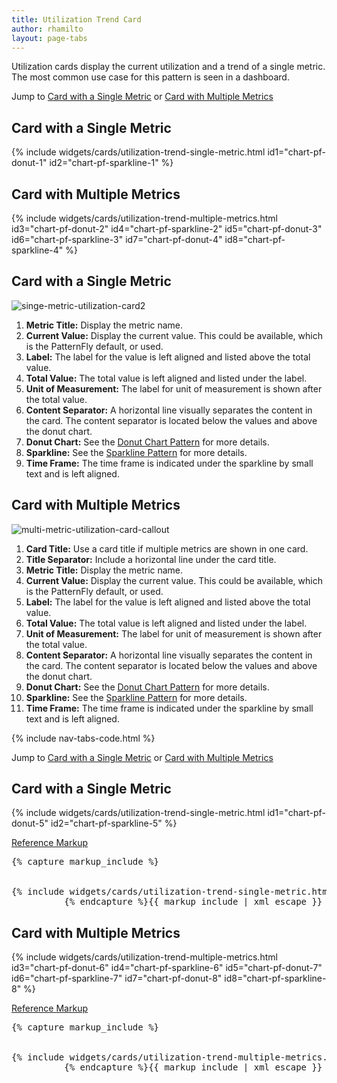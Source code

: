 ```yaml
---
title: Utilization Trend Card
author: rhamilto
layout: page-tabs
---
```

<div class="tab-content">
  <div role="tabpanel" class="tab-pane active" id="overview">
    <p>Utilization cards display the current utilization and a trend of a single metric.  The most common use case for this pattern is seen in a dashboard.</p>
    <p>Jump to <a href="#example-overview-1">Card with a Single Metric</a> or <a href="#example-overview-2">Card with Multiple Metrics</a></p>
    <h2 id="example-overview-1">Card with a Single Metric</h2>
    <div class="example-bg">
      <div class="row">
        <div class="example-pf col-md-5">
          <div class="cards-pf">
            <div class="container-fluid container-cards-pf">
              <div class="row-cards-pf">
                {% include widgets/cards/utilization-trend-single-metric.html id1="chart-pf-donut-1" id2="chart-pf-sparkline-1" %}
              </div>
            </div>
          </div>
        </div>
      </div>
    </div>
    <h2 id="example-overview-2">Card with Multiple Metrics</h2>
    <div class="example-bg">
      <div class="row">
        <div class="example-pf">
          <div class="cards-pf">
            <div class="container-fluid container-cards-pf">
              <div class="row-cards-pf">
                {% include widgets/cards/utilization-trend-multiple-metrics.html id3="chart-pf-donut-2" id4="chart-pf-sparkline-2" id5="chart-pf-donut-3" id6="chart-pf-sparkline-3" id7="chart-pf-donut-4" id8="chart-pf-sparkline-4" %}
              </div>
            </div>
          </div>
        </div>
      </div>
    </div>
  </div>
  <div role="tabpanel" class="tab-pane" id="design">
    <h2>Card with a Single Metric</h2>
    <div class="row">
      <div class="col-md-7 col-lg-5">
        <p>
          <img src="{{site.baseurl}}assets/img/singe-metric-utilization-card2.png" alt="singe-metric-utilization-card2" />
        </p>
      </div>
      <div class="col-md-5 col-lg-7">
        <ol>
          <li><b>Metric Title:</b> Display the metric name.</li>
          <li><b>Current Value:</b> Display the current value. This could be available, which is the PatternFly default, or used.</li>
          <li><b>Label:</b> The label for the value is left aligned and listed above the total value.</li>
          <li><b>Total Value:</b> The total value is left aligned and listed under the label.</li>
          <li><b>Unit of Measurement:</b> The label for unit of measurement is shown after the total value.</li>
          <li><b>Content Separator:</b> A horizontal line visually separates the content in the card. The content separator is located below the values and above the donut chart. </li>
          <li><b>Donut Chart:</b> See the <a href="{{ site.baseurl}}pattern-library/data-visualization/donut-chart/">Donut Chart Pattern</a> for more details.</li>
          <li><b>Sparkline:</b> See the <a href="{{ site.baseurl}}pattern-library/data-visualization/sparkline/">Sparkline Pattern</a> for more details.</li>
          <li><b>Time Frame:</b> The time frame is indicated under the sparkline by small text and is left aligned.</li>
        </ol>
      </div>
    </div>
    <h2>Card with Multiple Metrics</h2>
    <div class="row">
      <div class="col-md-7 col-lg-5">
        <p>
          <img src="{{site.baseurl}}assets/img/multi-metric-utilization-card-callout1.png" alt="multi-metric-utilization-card-callout"/>
        </p>
      </div>
      <div class="col-md-5 col-lg-7">
        <ol>
          <li><b>Card Title:</b> Use a card title if multiple metrics are shown in one card.</li>
          <li><b>Title Separator:</b> Include a horizontal line under the card title.</li>
          <li><b>Metric Title:</b> Display the metric name.</li>
          <li><b>Current Value:</b> Display the current value. This could be available, which is the PatternFly default, or used.</li>
          <li><b>Label:</b> The label for the value is left aligned and listed above the total value.</li>
          <li><b>Total Value:</b> The total value is left aligned and listed under the label.</li>
          <li><b>Unit of Measurement:</b> The label for unit of measurement is shown after the total value.</li>
          <li><b>Content Separator:</b> A horizontal line visually separates the content in the card. The content separator is located below the values and above the donut chart.</li>
          <li><b>Donut Chart:</b> See the <a href="{{ site.baseurl}}pattern-library/data-visualization/donut-chart/">Donut Chart Pattern</a> for more details.</li>
          <li><b>Sparkline:</b> See the <a href="{{ site.baseurl}}pattern-library/data-visualization/sparkline/">Sparkline Pattern</a> for more details.</li>
          <li><b>Time Frame:</b> The time frame is indicated under the sparkline by small text and is left aligned.</li>
        </ol>
      </div>
    </div>
  </div>
  <div role="tabpanel" class="tab-pane" id="code">
    {% include nav-tabs-code.html %}
    <div class="tab-content">
      <div role="tabpanel" class="tab-pane nested active" id="html-css">
        <p>Jump to <a href="#example-code-1">Card with a Single Metric</a> or <a href="#example-code-2">Card with Multiple Metrics</a></p>
        <h2 id="example-code-1">Card with a Single Metric</h2>
        <div class="example-bg">
          <div class="row">
            <div class="example-pf col-md-5">
              <div class="cards-pf">
                <div class="container-fluid container-cards-pf">
                  <div class="row-cards-pf">
                    <div>
                      {% include widgets/cards/utilization-trend-single-metric.html id1="chart-pf-donut-5" id2="chart-pf-sparkline-5" %}
                    </div>
                  </div>
                </div>
              </div>
            </div>
          </div>
        </div>
        <p class="reference-markup"><a class="collapse-toggle" data-toggle="collapse" aria-expanded="true" aria-controls="markup-1" href="#markup-1">Reference Markup</a></p>
        <div class="collapse in" id="markup-1">
          <pre class="prettyprint">{% capture markup_include %}
<script src="components/c3/c3.min.js"></script>
<script src="components/d3/d3.min.js"></script>
{% include widgets/cards/utilization-trend-single-metric.html id1="chart-pf-donut-5" chart2="chart-pf-sparkline-5" %}
          {% endcapture %}{{ markup_include | xml_escape }}</pre>
        </div>
        <h2 id="example-code-2">Card with Multiple Metrics</h2>
        <div class="example-bg">
          <div class="row">
            <div class="example-pf">
              <div class="cards-pf">
                <div class="container-fluid container-cards-pf">
                  <div class="row-cards-pf">
                    <div>
                      {% include widgets/cards/utilization-trend-multiple-metrics.html id3="chart-pf-donut-6" id4="chart-pf-sparkline-6" id5="chart-pf-donut-7" id6="chart-pf-sparkline-7" id7="chart-pf-donut-8" id8="chart-pf-sparkline-8" %}
                    </div>
                  </div>
                </div>
              </div>
            </div>
          </div>
        </div>
        <p class="reference-markup"><a class="collapse-toggle" data-toggle="collapse" aria-expanded="true" aria-controls="markup-2" href="#markup-2">Reference Markup</a></p>
        <div class="collapse in" id="markup-2">
          <pre class="prettyprint">{% capture markup_include %}
<script src="components/c3/c3.min.js"></script>
<script src="components/d3/d3.min.js"></script>
{% include widgets/cards/utilization-trend-multiple-metrics.html id3="chart-pf-donut-6" id4="chart-pf-sparkline-6" id5="chart-pf-donut-7" id6="chart-pf-sparkline-7" id7="chart-pf-donut-8" id8="chart-pf-sparkline-8" %}
          {% endcapture %}{{ markup_include | xml_escape }}</pre>
        </div>
      </div>
      <div role="tabpanel" class="tab-pane nested" id="angular">
        <div ng-app="docsApp" ng-controller="DocsController" class="content">
          <div ng-include src="'/components/angular-patternfly/dist/docs/partials/api/patternfly.charts.directive.pfUtilizationTrendChart.html'"></div>
        </div>
      </div>
    </div>
  </div>
</div>
